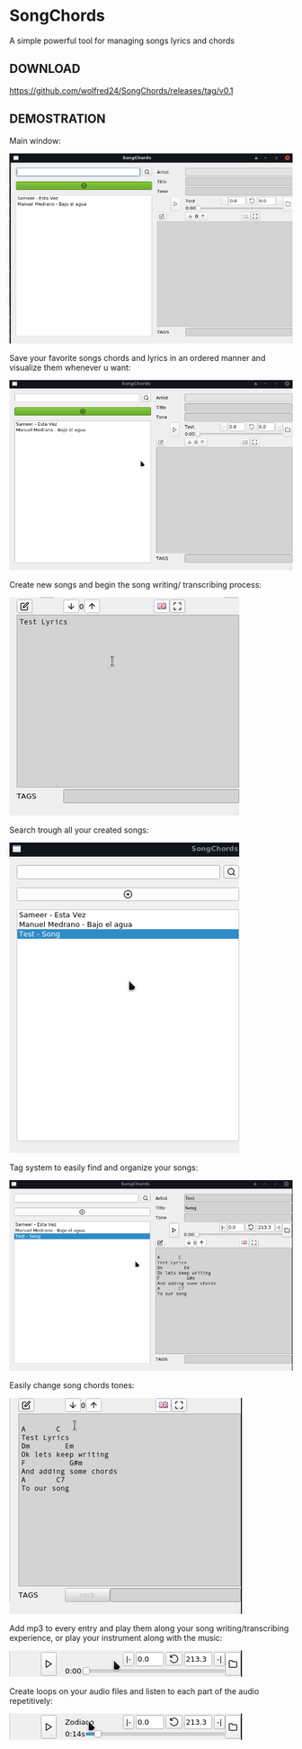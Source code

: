# SongChords

A simple powerful tool for managing songs lyrics and chords

## DOWNLOAD

https://github.com/wolfred24/SongChords/releases/tag/v0.1

## DEMOSTRATION

Main window:

![Main Window Picture](demo/main.png)

Save your favorite songs chords and lyrics in an ordered manner and visualize them whenever u want:

![Create new song gif](demo/create.gif)


Create new songs and begin the song writing/ transcribing process:

![Song writing gif](demo/songwriting.gif)

Search trough all your created songs:

![Search gif](demo/search.gif)

Tag system to easily find and organize your songs:

![Tags functionality gif](demo/tags.gif)

Easily change song chords tones:

![Transposing functionality gif](demo/transposing.gif)

Add mp3 to every entry and play them along your song writing/transcribing experience, or play your instrument along with the music:

![Audio functionality gif](demo/audio.gif)

Create loops on your audio files and listen to each part of the audio repetitively:

![Loop functionality gif](demo/loop.gif)

